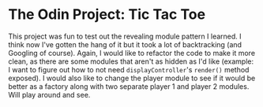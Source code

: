 # The Odin Project: Tic Tac Toe

This project was fun to test out the revealing module pattern I learned. I think now I've gotten the hang of it but it took a lot of backtracking (and Googling of course). Again, I would like to refactor the code to make it more clean, as there are some modules that aren't as hidden as I'd like (example: I want to figure out how to not need ```displayController```'s ```render()``` method exposed). I would also like to change the player module to see if it would be better as a factory along with two separate player 1 and player 2 modules. Will play around and see.